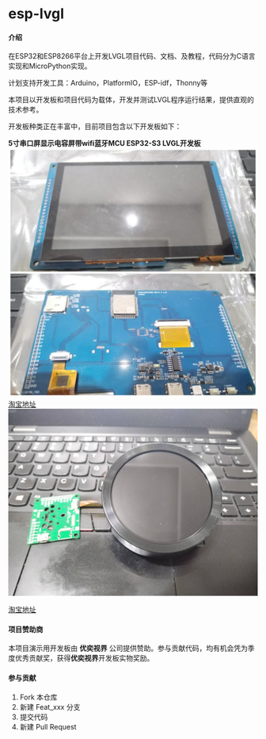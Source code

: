 # esp-lvgl

#### 介绍
在ESP32和ESP8266平台上开发LVGL项目代码、文档、及教程，代码分为C语言实现和MicroPython实现。

计划支持开发工具：Arduino，PlatformIO，ESP-idf，Thonny等

本项目以开发板和项目代码为载体，开发并测试LVGL程序运行结果，提供直观的技术参考。

开发板种类正在丰富中，目前项目包含以下开发板如下：

 **5寸串口屏显示电容屏带wifi蓝牙MCU ESP32-S3 LVGL开发板** 
![5寸串口屏显示电容屏带wifi蓝牙MCU ESP32-S3 LVGL开发板](image%E5%BE%AE%E4%BF%A1%E5%9B%BE%E7%89%87_20240606190540.jpg)
[淘宝地址](https://item.taobao.com/item.htm?abbucket=13&id=798848483330&ns=1&priceTId=213e37f817176722778368647ef13c&spm=a21n57.1.item.1.3add523ckCH6Eg)
![2.1寸480*480TFT圆形LCD旋钮屏智能串口屏带wifi蓝牙模块ESP32-C3](image%E5%BE%AE%E4%BF%A1%E5%9B%BE%E7%89%87_20240606190550.jpg)

[淘宝地址](https://item.taobao.com/item.htm?id=720034878786&spm=a1z10.1-c-s.w4023-23954068088.10.27ac1ecd8jserj)
#### 项目赞助商

本项目演示用开发板由 **优奕视界** 公司提供赞助。参与贡献代码，均有机会凭为季度优秀贡献奖，获得**优奕视界**开发板实物奖励。


#### 参与贡献

1.  Fork 本仓库
2.  新建 Feat_xxx 分支
3.  提交代码
4.  新建 Pull Request



